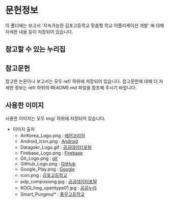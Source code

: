 ﻿# 문헌정보

이 폴더에는 보고서 '지속가능한 김포고등학교 맞춤형 학교 어플리케이션 개발' 에 대해 자세한 내용 등이 저장되어 있습니다.

## 참고할 수 있는 누리집

## 참고문헌

참고한 논문이나 보고서는 모두 ref/ 하위에 저장되어 있습니다.
참고문헌에 대해 더 자세한 정보는 ref/ 하위의 README.md 파일을 참조해 주시기 바랍니다.

## 사용한 이미지

사용한 이미지는 모두 img/ 하위에 저장되어 있습니다.

- 이미지 출처
  - AirKorea_Logo.png : [에어코리아](http://www.airkorea.or.kr/index)
  - Android_Icon.png : [Android](https://android.com)
  - Datagokr_Logo.gif : [공공데이터포털](www.data.or.kr)
  - Firebase_Logo.png : [Firebase](https://firebase.google.com/)
  - Git_Logo.png : [git](https://git-scm.com)
  - GitHub_Logo.png : [GitHub](https://github.com)
  - Google_Play.png : [Google](https://play.google.com/)
  - icon.png : [김포고등학교](https://gimpo.hs.kr)
  - pdp_composiong.jpg : [공공데이터포털](www.data.or.kr)
  - KOGL/img_opentype01.jpg : [공공누리](http://www.kogl.or.kr/index.do)
  - Smart_Pungmu/* : [풍무고등학교](https://play.google.com/store/apps/details?id=com.pad.phs)